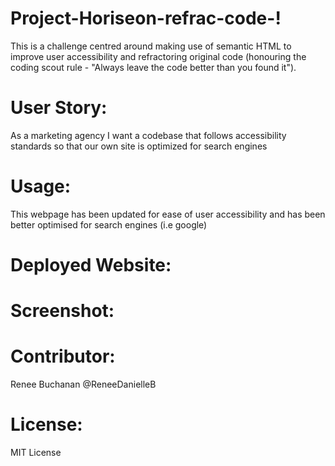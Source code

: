 # Project-Horiseon-refrac-code-!
This is a challenge centred around making use of semantic HTML to improve user accessibility and refractoring original code (honouring the coding scout rule - "Always leave the code better than you found it"). 

# User Story:
As a marketing agency I want a codebase that follows accessibility standards so that our own site is optimized for search engines

# Usage:
This webpage has been updated for ease of user accessibility and has been better optimised for search engines (i.e google) 

# Deployed Website:


# Screenshot:

# Contributor:
Renee Buchanan @ReneeDanielleB

# License:
MIT License
